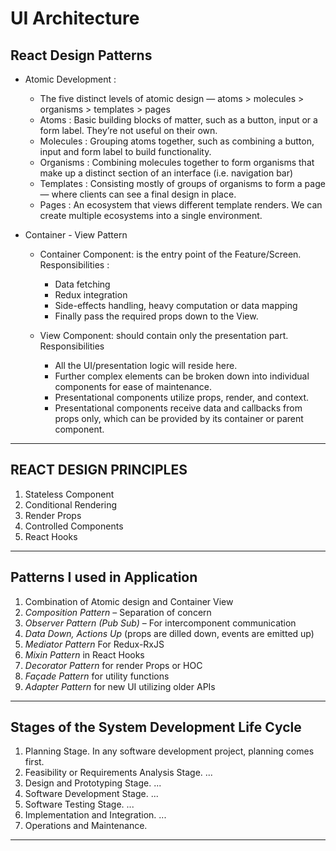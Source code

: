 # UI Architecture

## React Design Patterns

* Atomic Development :

  * The five distinct levels of atomic design
        —  atoms > molecules > organisms > templates > pages
  * Atoms : Basic building blocks of matter, such as a button, input or a form label. They’re not useful on their own.
  * Molecules : Grouping atoms together, such as combining a button, input and form label to build functionality.
  * Organisms : Combining molecules together to form organisms that make up a distinct section of an interface (i.e. navigation bar)
  * Templates : Consisting mostly of groups of organisms to form a page — where clients can see a final design in place.
  * Pages : An ecosystem that views different template renders. We can create multiple ecosystems into a single environment.

* Container - View  Pattern

  * Container Component: is the entry point of the Feature/Screen. Responsibilities :
    * Data fetching
    * Redux integration
    * Side-effects handling, heavy computation or data mapping
    * Finally pass the required props down to the View.

  * View Component: should contain only the presentation part. Responsibilities
    * All the UI/presentation logic will reside here.
    * Further complex elements can be broken down into individual components for ease of maintenance.
    * Presentational components utilize props, render, and context.
    * Presentational components receive data and callbacks from props only, which can be provided by its container or parent component.

___

## REACT DESIGN PRINCIPLES

1. Stateless Component
2. Conditional Rendering
3. Render Props
4. Controlled Components
5. React Hooks

___

## Patterns I used in Application

1. Combination of Atomic design and Container View
2. _Composition Pattern_ – Separation of concern
3. _Observer Pattern (Pub Sub)_ – For intercomponent communication
4. _Data Down, Actions Up_ (props are dilled down, events are emitted up)
5. _Mediator Pattern_ For Redux-RxJS
6. _Mixin Pattern_ in React Hooks
7. _Decorator Pattern_ for render Props or HOC
8. _Façade Pattern_ for utility functions
9. _Adapter Pattern_ for new UI utilizing older APIs

___

## Stages of the System Development Life Cycle

1. Planning Stage. In any software development project, planning comes first.
2. Feasibility or Requirements Analysis Stage. ...
3. Design and Prototyping Stage. ...
4. Software Development Stage. ...
5. Software Testing Stage. ...
6. Implementation and Integration. ...
7. Operations and Maintenance.

___